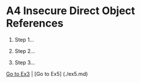 # A4 Insecure Direct Object References

1.	Step 1...

2.	Step 2...

3.	Step 3...

[Go to Ex3](./ex3.md) | [Go to Ex5] (./ex5.md)

